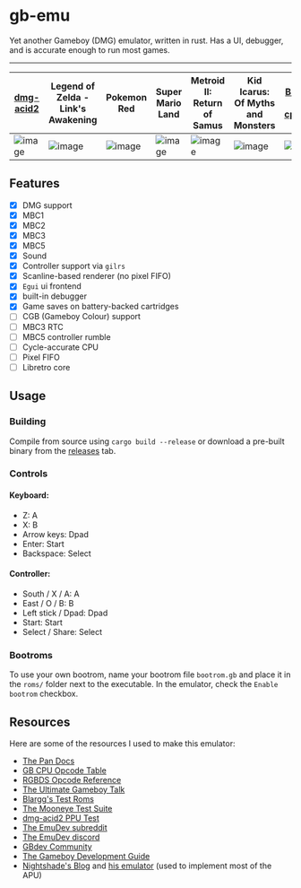 # gb-emu

Yet another Gameboy (DMG) emulator, written in rust. Has a UI, debugger, and is accurate enough to run most games.

---

| [dmg-acid2](https://github.com/mattcurrie/dmg-acid2)                                     | Legend of Zelda - Link's Awakening                                                        | Pokemon Red                                                                               | Super Mario Land                                                                          | Metroid II: Return of Samus                                                               | Kid Icarus: Of Myths and Monsters                                                         | [Blargg's Test Roms - cpu_instrs.gb](https://gbdev.gg8.se/files/roms/blargg-gb-tests/)    |
| ---------------------------------------------------------------------------------------- | ----------------------------------------------------------------------------------------- | ----------------------------------------------------------------------------------------- | ----------------------------------------------------------------------------------------- | ----------------------------------------------------------------------------------------- | ----------------------------------------------------------------------------------------- | ----------------------------------------------------------------------------------------- |
|![image](https://github.com/user-attachments/assets/1e8e5719-a8f2-4f81-ba03-9cd741eb7849) | ![image](https://github.com/user-attachments/assets/139564ae-9bce-413b-b8c1-2fd3080ad025) | ![image](https://github.com/user-attachments/assets/cf6b783c-bae9-46b5-8e95-301ba617d7c0) | ![image](https://github.com/user-attachments/assets/c3392eef-28bb-4a3b-a0d7-d94121333682) | ![image](https://github.com/user-attachments/assets/4ff35502-469e-48a7-9982-d3779123d5ed) | ![image](https://github.com/user-attachments/assets/7107dfba-24c8-49d0-916f-12100361d2c6) | ![image](https://github.com/user-attachments/assets/f19ccbc9-8f7f-4d4e-a93f-85a667ccca9e) |

## Features

 - [x] DMG support
 - [x] MBC1
 - [x] MBC2
 - [X] MBC3
 - [X] MBC5
 - [X] Sound
 - [x] Controller support via `gilrs`
 - [x] Scanline-based renderer (no pixel FIFO)
 - [X] `Egui` ui frontend
 - [x] built-in debugger
 - [x] Game saves on battery-backed cartridges
 - [ ] CGB (Gameboy Colour) support
 - [ ] MBC3 RTC
 - [ ] MBC5 controller rumble
 - [ ] Cycle-accurate CPU
 - [ ] Pixel FIFO
 - [ ] Libretro core

## Usage

### Building
Compile from source using `cargo build --release` or download a pre-built binary from the [releases](https://github.com/Iamhere345/gb-emu/releases) tab.

### Controls

#### Keyboard:
 - Z: A
 - X: B
 - Arrow keys: Dpad
 - Enter: Start
 - Backspace: Select

#### Controller:
 - South / X / A: A
 - East / O / B: B
 - Left stick / Dpad: Dpad
 - Start: Start
 - Select / Share: Select

### Bootroms
To use your own bootrom, name your bootrom file `bootrom.gb` and place it in the `roms/` folder next to the executable. In the emulator, check the `Enable bootrom` checkbox.

## Resources

Here are some of the resources I used to make this emulator:
 - [The Pan Docs](https://gbdev.io/pandocs/)
 - [GB CPU Opcode Table](https://gbdev.io/gb-opcodes/optables/)
 - [RGBDS Opcode Reference](https://rgbds.gbdev.io/docs/v0.8.0/gbz80.7)
 - [The Ultimate Gameboy Talk](https://www.youtube.com/watch?v=HyzD8pNlpwI)
 - [Blargg's Test Roms](https://gbdev.gg8.se/files/roms/blargg-gb-tests/)
 - [The Mooneye Test Suite](https://gekkio.fi/files/mooneye-gb/latest/)
 - [dmg-acid2 PPU Test](https://github.com/mattcurrie/dmg-acid2)
 - [The EmuDev subreddit](https://www.reddit.com/r/EmuDev/)
 - [The EmuDev discord](https://discord.gg/dkmJAes)
 - [GBdev Community](https://gbdev.io/)
 - [The Gameboy Development Guide](https://hacktix.github.io/GBEDG/)
 - [Nightshade's Blog](https://nightshade256.github.io/2021/03/27/gb-sound-emulation.html) and [his emulator](https://github.com/NightShade256/Argentum) (used to implement most of the APU) 
